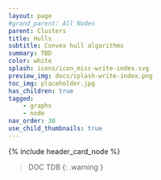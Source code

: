 ```yaml
---
layout: page
#grand_parent: All Nodes
parent: Clusters
title: Hulls
subtitle: Convex hull algorithms
summary: TBD
color: white
splash: icons/icon_misc-write-index.svg
preview_img: docs/splash-write-index.png
toc_img: placeholder.jpg
has_children: true
tagged: 
    - graphs
    - node
nav_order: 30
use_child_thumbnails: true
---
```


{% include header_card_node %}

> DOC TDB
{: .warning }